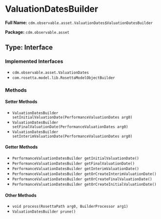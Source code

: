 # ValuationDatesBuilder

**Full Name:** `cdm.observable.asset.ValuationDates$ValuationDatesBuilder`

**Package:** `cdm.observable.asset`

## Type: Interface

### Implemented Interfaces

- `cdm.observable.asset.ValuationDates`
- `com.rosetta.model.lib.RosettaModelObjectBuilder`

### Methods

#### Setter Methods

- `ValuationDatesBuilder setInitialValuationDate(PerformanceValuationDates arg0)`
- `ValuationDatesBuilder setFinalValuationDate(PerformanceValuationDates arg0)`
- `ValuationDatesBuilder setInterimValuationDate(PerformanceValuationDates arg0)`

#### Getter Methods

- `PerformanceValuationDatesBuilder getInitialValuationDate()`
- `PerformanceValuationDatesBuilder getFinalValuationDate()`
- `PerformanceValuationDatesBuilder getInterimValuationDate()`
- `PerformanceValuationDatesBuilder getOrCreateInterimValuationDate()`
- `PerformanceValuationDatesBuilder getOrCreateFinalValuationDate()`
- `PerformanceValuationDatesBuilder getOrCreateInitialValuationDate()`

#### Other Methods

- `void process(RosettaPath arg0, BuilderProcessor arg1)`
- `ValuationDatesBuilder prune()`

